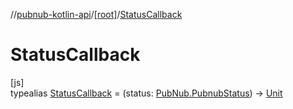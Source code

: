 //[pubnub-kotlin-api](../../../index.md)/[[root]](../index.md)/[StatusCallback](index.md)

# StatusCallback

[js]\
typealias [StatusCallback](index.md) = (status: [PubNub.PubnubStatus](../-pub-nub/-pubnub-status/index.md)) -&gt; [Unit](https://kotlinlang.org/api/core/kotlin-stdlib/kotlin/-unit/index.html)
